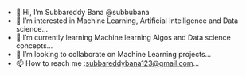 - 👋 Hi, I’m Subbareddy Bana @subbubana
- 👀 I’m interested in Machine Learning, Artificial Intelligence and Data science...
- 🌱 I’m currently learning Machine learning Algos and Data science concepts...
- 💞️ I’m looking to collaborate on Machine Learning projects...
- 📫 How to reach me :subbareddybana123@gmail.com...

<!---
subbubana/subbubana is a ✨ special ✨ repository because its `README.md` (this file) appears on your GitHub profile.
You can click the Preview link to take a look at your changes.
--->
